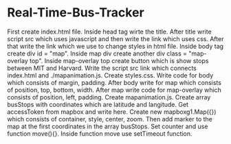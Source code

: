 # Real-Time-Bus-Tracker
First create index.html file.
Inside head tag wirte the title.
After title write script src which uses javascript and then write the link which uses css.
After that write the link which we use to change styles in html file.
Inside body tag create div id = "map".
Inside map div create another div class = "map-overlay top".
Inside map-overlay top create button which is show stops between MIT and Harvard.
Write the script src link which connects index.html and ./mapanimation.js.
Create styles.css.
Write code for body which consists of margin, padding.
After body write for map which consists of position, top, bottom, width.
After map write code for map-overlay which consists of position, left, padding.
Create mapanimation.js.
Create array busStops with coordinates which are latitude and langitude.
Get accessToken from mapbox and write here.
Create new mapboxg1.Map({}) which consists of container, style, center, zoom.
Then add marker to the map at the first coordinates in the array busStops.
Set counter and use function move(){}.
Inside function move use setTimeout function.
